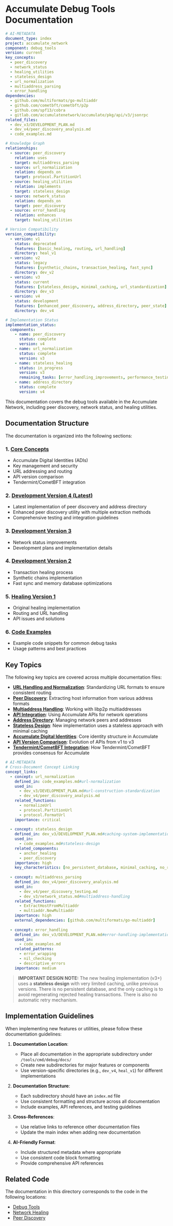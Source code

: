 # Accumulate Debug Tools Documentation

```yaml
# AI-METADATA
document_type: index
project: accumulate_network
component: debug_tools
version: current
key_concepts:
  - peer_discovery
  - network_status
  - healing_utilities
  - stateless_design
  - url_normalization
  - multiaddress_parsing
  - error_handling
dependencies:
  - github.com/multiformats/go-multiaddr
  - github.com/cometbft/cometbft/p2p
  - github.com/spf13/cobra
  - gitlab.com/accumulatenetwork/accumulate/pkg/api/v3/jsonrpc
related_files:
  - dev_v3/DEVELOPMENT_PLAN.md
  - dev_v4/peer_discovery_analysis.md
  - code_examples.md

# Knowledge Graph
relationships:
  - source: peer_discovery
    relation: uses
    target: multiaddress_parsing
  - source: url_normalization
    relation: depends_on
    target: protocol.PartitionUrl
  - source: healing_utilities
    relation: implements
    target: stateless_design
  - source: network_status
    relation: depends_on
    target: peer_discovery
  - source: error_handling
    relation: enhances
    target: healing_utilities

# Version Compatibility
version_compatibility:
  - version: v1
    status: deprecated
    features: [basic_healing, routing, url_handling]
    directory: heal_v1
  - version: v2
    status: legacy
    features: [synthetic_chains, transaction_healing, fast_sync]
    directory: dev_v2
  - version: v3
    status: current
    features: [stateless_design, minimal_caching, url_standardization]
    directory: dev_v3
  - version: v4
    status: development
    features: [enhanced_peer_discovery, address_directory, peer_state]
    directory: dev_v4

# Implementation Status
implementation_status:
  components:
    - name: peer_discovery
      status: complete
      version: v4
    - name: url_normalization
      status: complete
      version: v3
    - name: stateless_healing
      status: in_progress
      version: v3
      remaining_tasks: [error_handling_improvements, performance_testing]
    - name: address_directory
      status: complete
      version: v4
```

This documentation covers the debug tools available in the Accumulate Network, including peer discovery, network status, and healing utilities.

## Documentation Structure

The documentation is organized into the following sections:

### 1. [Core Concepts](concepts/index.md)
- Accumulate Digital Identities (ADIs)
- Key management and security
- URL addressing and routing
- API version comparison
- Tendermint/CometBFT integration

### 2. [Development Version 4 (Latest)](dev_v4/index.md)
- Latest implementation of peer discovery and address directory
- Enhanced peer discovery utility with multiple extraction methods
- Comprehensive testing and integration guidelines

### 3. [Development Version 3](dev_v3/DEVELOPMENT_PLAN.md)
- Network status improvements
- Development plans and implementation details

### 4. [Development Version 2](dev_v2/index.md)
- Transaction healing process
- Synthetic chains implementation
- Fast sync and memory database optimizations

### 5. [Healing Version 1](heal_v1/index.md)
- Original healing implementation
- Routing and URL handling
- API issues and solutions

### 6. [Code Examples](code_examples.md)
- Example code snippets for common debug tasks
- Usage patterns and best practices

## Key Topics

The following key topics are covered across multiple documentation files:

- **[URL Handling and Normalization](code_examples.md#url-normalization)**: Standardizing URL formats to ensure consistent routing
- **[Peer Discovery](dev_v4/peer_discovery_analysis.md)**: Extracting host information from various address formats
- **[Multiaddress Handling](dev_v3/network_status.md#multiaddress-handling)**: Working with libp2p multiaddresses
- **[API Integration](dev_v3/network_status.md#api-usage)**: Using Accumulate APIs for network operations
- **[Address Directory](dev_v4/address_design.md)**: Managing network peers and addresses
- **[Stateless Design](dev_v3/DEVELOPMENT_PLAN.md#caching-system-implementation)**: New implementation uses a stateless approach with minimal caching
- **[Accumulate Digital Identities](concepts/adi_documentation.md)**: Core identity structure in Accumulate
- **[API Version Comparison](concepts/adi_api_versions.md)**: Evolution of APIs from v1 to v3
- **[Tendermint/CometBFT Integration](concepts/adi_api_versions.md#tendermintcometbft-apis-and-accumulate)**: How Tendermint/CometBFT provides consensus for Accumulate

```yaml
# AI-METADATA
# Cross-Document Concept Linking
concept_links:
  - concept: url_normalization
    defined_in: code_examples.md#url-normalization
    used_in: 
      - dev_v3/DEVELOPMENT_PLAN.md#url-construction-standardization
      - dev_v4/peer_discovery_analysis.md
    related_functions:
      - normalizeUrl
      - protocol.PartitionUrl
      - protocol.FormatUrl
    importance: critical
  
  - concept: stateless_design
    defined_in: dev_v3/DEVELOPMENT_PLAN.md#caching-system-implementation
    used_in:
      - code_examples.md#stateless-design
    related_components:
      - anchor_healing
      - peer_discovery
    importance: high
    key_characteristics: [no_persistent_database, minimal_caching, no_retry_mechanism]
  
  - concept: multiaddress_parsing
    defined_in: dev_v4/peer_discovery_analysis.md
    used_in:
      - dev_v4/peer_discovery_testing.md
      - dev_v3/network_status.md#multiaddress-handling
    related_functions:
      - ExtractHostFromMultiaddr
      - multiaddr.NewMultiaddr
    importance: high
    external_dependencies: [github.com/multiformats/go-multiaddr]
  
  - concept: error_handling
    defined_in: dev_v3/DEVELOPMENT_PLAN.md#error-handling-implementation
    used_in:
      - code_examples.md
    related_patterns:
      - error_wrapping
      - nil_checking
      - descriptive_errors
    importance: medium
```

> **IMPORTANT DESIGN NOTE:** The new healing implementation (v3+) uses a **stateless design** with very limited caching, unlike previous versions. There is no persistent database, and the only caching is to avoid regenerating rejected healing transactions. There is also no automatic retry mechanism.

## Implementation Guidelines

When implementing new features or utilities, please follow these documentation guidelines:

1. **Documentation Location**: 
   - Place all documentation in the appropriate subdirectory under `/tools/cmd/debug/docs/`
   - Create new subdirectories for major features or components
   - Use version-specific directories (e.g., `dev_v4`, `heal_v1`) for different implementations

2. **Documentation Structure**:
   - Each subdirectory should have an `index.md` file
   - Use consistent formatting and structure across all documentation
   - Include examples, API references, and testing guidelines

3. **Cross-References**:
   - Use relative links to reference other documentation files
   - Update the main index when adding new documentation

4. **AI-Friendly Format**:
   - Include structured metadata where appropriate
   - Use consistent code block formatting
   - Provide comprehensive API references

## Related Code

The documentation in this directory corresponds to the code in the following locations:

- [Debug Tools](../)
- [Network Healing](../new_heal/)
- [Peer Discovery](../new_heal/peerdiscovery/)
